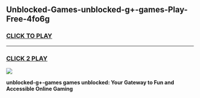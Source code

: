 
## Unblocked-Games-unblocked-g+-games-Play-Free-4fo6g
<h3>
<a href="https://premium76.site?title=unblocked-g+-games&ref=21A">CLICK TO PLAY</a></h3>
<hr>

<h3>
<a href="https://premium76.site?title=unblocked-g+-games&ref=21A">CLICK 2 PLAY</a>
  
</h3>

<a href="https://premium76.site?title=unblocked-g+-games&ref=21A"><img src="https://clearcache.store/games.png"></a>


**unblocked-g+-games games unblocked: Your Gateway to Fun and Accessible Online Gaming**

